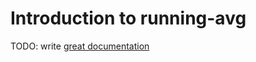 # Introduction to running-avg

TODO: write [great documentation](http://jacobian.org/writing/what-to-write/)
